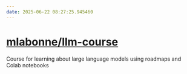 ```yaml
---
date: 2025-06-22 08:27:25.945460
---
```


# [mlabonne/llm-course](https://github.com/mlabonne/llm-course)

Course for learning about large language models using roadmaps and Colab notebooks